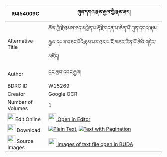 |I9454009C|ཀུན་དགའ་རྣམ་རྒྱལ་གྱི་རྣམ་ཐར། 
| --- | --- 
|Alternative Title |ཆོས་ཀྱི་རྗེ་ཐམས་ཅད་མཁྱེན་པ་རྡོ་རྗེ་གདན་པ་ཆེན་པོ་ཀུན་དགའ་རྣམ་རྒྱལ་དཔལ་བཟང་པོའི་རྣམ་པར་ཐར་པ་ངོ་མཚར་རིན་པོ་ཆེའི་གཏེར་མཛོད།
|Author| བྱང་ཆུབ་དབང་རྒྱལ།
|BDRC ID | W15269
|Creator | Google OCR
|Number of Volumes| 1
|<img width="25" src="https://img.icons8.com/color/25/000000/edit-property.png">Edit Online| [<img width="25" src="https://avatars.githubusercontent.com/u/45091458?s=200&v=4"> Open in Editor](http://editor.openpecha.org/I9454009C)
|<img width="25" src="https://img.icons8.com/fluent/48/000000/download-2.png"/>  Download | [![](https://img.icons8.com/color/20/000000/txt.png)Plain Text](https://github.com/Openpecha/I9454009C/releases/download/v1/kunga_namgyal_gyi_namtar_plain_I9454009C.zip), [![](https://img.icons8.com/color/20/000000/txt.png)Text with Pagination](https://github.com/Openpecha/I9454009C/releases/download/v1/kunga_namgyal_gyi_namtar_pages_I9454009C.zip)
|<img width="25" src="https://img.icons8.com/plasticine/100/000000/pictures-folder.png"/>  Source Images | [<img width="25" src="https://library.bdrc.io/icons/BUDA-small.svg"> Images of text file open in BUDA](https://library.bdrc.io/show/bdr:W15269)